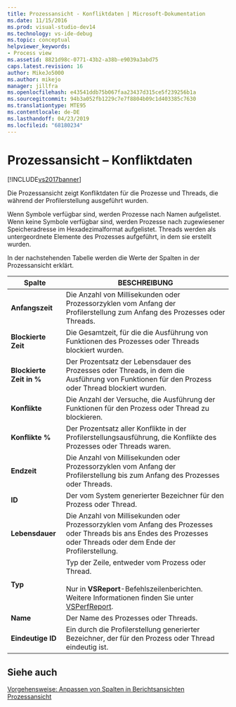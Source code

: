 ```yaml
---
title: Prozessansicht - Konfliktdaten | Microsoft-Dokumentation
ms.date: 11/15/2016
ms.prod: visual-studio-dev14
ms.technology: vs-ide-debug
ms.topic: conceptual
helpviewer_keywords:
- Process view
ms.assetid: 8821d98c-0771-43b2-a38b-e9039a3abd75
caps.latest.revision: 16
author: MikeJo5000
ms.author: mikejo
manager: jillfra
ms.openlocfilehash: e43541ddb75b067faa23437d315ce5f239256b1a
ms.sourcegitcommit: 94b3a052fb1229c7e7f8804b09c1d403385c7630
ms.translationtype: MTE95
ms.contentlocale: de-DE
ms.lasthandoff: 04/23/2019
ms.locfileid: "68180234"
---
```

# <a name="process-view---contention-data"></a>Prozessansicht – Konfliktdaten
[!INCLUDE[vs2017banner](../includes/vs2017banner.md)]

Die Prozessansicht zeigt Konfliktdaten für die Prozesse und Threads, die während der Profilerstellung ausgeführt wurden.  
  
 Wenn Symbole verfügbar sind, werden Prozesse nach Namen aufgelistet. Wenn keine Symbole verfügbar sind, werden Prozesse nach zugewiesener Speicheradresse im Hexadezimalformat aufgelistet. Threads werden als untergeordnete Elemente des Prozesses aufgeführt, in dem sie erstellt wurden.  
  
 In der nachstehenden Tabelle werden die Werte der Spalten in der Prozessansicht erklärt.  
  
|Spalte|BESCHREIBUNG|  
|------------|-----------------|  
|**Anfangszeit**|Die Anzahl von Millisekunden oder Prozessorzyklen vom Anfang der Profilerstellung zum Anfang des Prozesses oder Threads.|  
|**Blockierte Zeit**|Die Gesamtzeit, für die die Ausführung von Funktionen des Prozesses oder Threads blockiert wurden.|  
|**Blockierte Zeit in %**|Der Prozentsatz der Lebensdauer des Prozesses oder Threads, in dem die Ausführung von Funktionen für den Prozess oder Thread blockiert wurden.|  
|**Konflikte**|Die Anzahl der Versuche, die Ausführung der Funktionen für den Prozess oder Thread zu blockieren.|  
|**Konflikte %**|Der Prozentsatz aller Konflikte in der Profilerstellungsausführung, die Konflikte des Prozesses oder Threads waren.|  
|**Endzeit**|Die Anzahl von Millisekunden oder Prozessorzyklen vom Anfang der Profilerstellung bis zum Anfang des Prozesses oder Threads.|  
|**ID**|Der vom System generierter Bezeichner für den Prozess oder Thread.|  
|**Lebensdauer**|Die Anzahl von Millisekunden oder Prozessorzyklen vom Anfang des Prozesses oder Threads bis ans Endes des Prozesses oder Threads oder dem Ende der Profilerstellung.|  
|**Typ**|Typ der Zeile, entweder vom Prozess oder Thread.<br /><br /> Nur in **VSReport**-Befehlszeilenberichten. Weitere Informationen finden Sie unter [VSPerfReport](../profiling/vsperfreport.md).|  
|**Name**|Der Name des Prozesses oder Threads.|  
|**Eindeutige ID**|Ein durch die Profilerstellung generierter Bezeichner, der für den Prozess oder Thread eindeutig ist.|  
  
## <a name="see-also"></a>Siehe auch  
 [Vorgehensweise: Anpassen von Spalten in Berichtsansichten](../profiling/how-to-customize-report-view-columns.md)   
 [Prozessansicht](../profiling/process-view.md)
